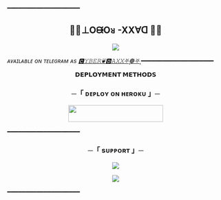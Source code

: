 ━━━━━━━━━━━━━━━━━━━━

<h2 align="center">
      👤😎⊥OᙠOᴚ -XX∀ᗡ  👤😎
</h2>

<p align="center">
  <img src="https://graph.org/file/aa8b72e0dcc7385105f1b.jpg">
</p>

_ᴀᴠᴀɪʟᴀʙʟᴇ ᴏɴ ᴛᴇʟᴇɢʀᴀᴍ ᴀs [🅲𝚈𝙱𝙴𝚁❦🅳𝙰𝚇𝚇⛧‌ٖٖٖٖٖٖٜٖٖٖٖ𖣔⛧‌ٖٖٖٖٖٖٜٖ](https://t.me/CYBERDAXX)_
━━━━━━━━━━━━━━━━━━━━



<p align="center">
<b>𝗗𝗘𝗣𝗟𝗢𝗬𝗠𝗘𝗡𝗧 𝗠𝗘𝗧𝗛𝗢𝗗𝗦</b>
</p>

<h3 align="center">
    ─「 ᴅᴇᴩʟᴏʏ ᴏɴ ʜᴇʀᴏᴋᴜ 」─
</h3>

<p align="center"><a href="https://dashboard.heroku.com/new?template=https://github.com/THE-VIP-BOY-OP/VIP-ROBOT"> <img src="https://img.shields.io/badge/Deploy%20On%20Heroku-black?style=for-the-badge&logo=heroku" width="220" height="38.45"/></a></p>

━━━━━━━━━━━━━━━━━━━━

<h3 align="center">
    ─「 sᴜᴩᴩᴏʀᴛ 」─
</h3>

<p align="center">
<a href="https://telegram.me/LOVERS_DUNIA"><img src="https://img.shields.io/badge/-Support%20Group-blue.svg?style=for-the-badge&logo=Telegram"></a>
</p>
<p align="center">
<a href="https://telegram.me/VIP_CREATORS"><img src="https://img.shields.io/badge/-Support%20Channel-blue.svg?style=for-the-badge&logo=Telegram"></a>
</p>

━━━━━━━━━━━━━━━━━━━━
